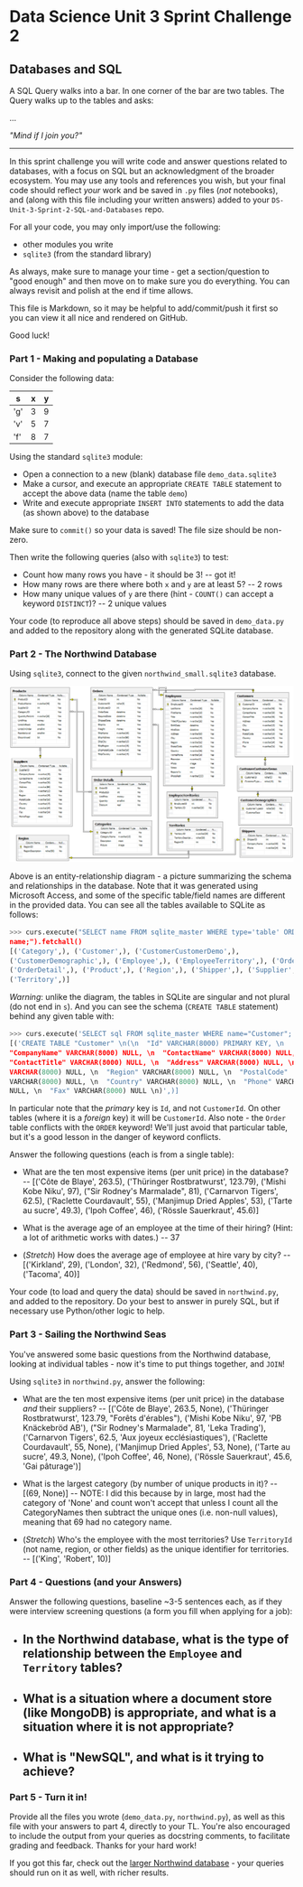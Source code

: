# Data Science Unit 3 Sprint Challenge 2

## Databases and SQL

A SQL Query walks into a bar. In one corner of the bar are two tables. The Query
walks up to the tables and asks:

...

*"Mind if I join you?"*

---

In this sprint challenge you will write code and answer questions related to
databases, with a focus on SQL but an acknowledgment of the broader ecosystem.
You may use any tools and references you wish, but your final code should
reflect *your* work and be saved in `.py` files (*not* notebooks), and (along
with this file including your written answers) added to your
`DS-Unit-3-Sprint-2-SQL-and-Databases` repo.

For all your code, you may only import/use the following:
- other modules you write
- `sqlite3` (from the standard library)

As always, make sure to manage your time - get a section/question to "good
enough" and then move on to make sure you do everything. You can always revisit
and polish at the end if time allows.

This file is Markdown, so it may be helpful to add/commit/push it first so you
can view it all nice and rendered on GitHub.

Good luck!

### Part 1 - Making and populating a Database

Consider the following data:

| s   | x | y |
|-----|---|---|
| 'g' | 3 | 9 |
| 'v' | 5 | 7 |
| 'f' | 8 | 7 |

Using the standard `sqlite3` module:

- Open a connection to a new (blank) database file `demo_data.sqlite3`
- Make a cursor, and execute an appropriate `CREATE TABLE` statement to accept
  the above data (name the table `demo`)
- Write and execute appropriate `INSERT INTO` statements to add the data (as
  shown above) to the database

Make sure to `commit()` so your data is saved! The file size should be non-zero.

Then write the following queries (also with `sqlite3`) to test:

- Count how many rows you have - it should be 3!
  -- got it!
- How many rows are there where both `x` and `y` are at least 5?
  -- 2 rows
- How many unique values of `y` are there (hint - `COUNT()` can accept a keyword
  `DISTINCT`)?
  -- 2 unique values

Your code (to reproduce all above steps) should be saved in `demo_data.py` and
added to the repository along with the generated SQLite database.

### Part 2 - The Northwind Database

Using `sqlite3`, connect to the given `northwind_small.sqlite3` database.

![Northwind Entity-Relationship Diagram](./northwind_erd.png)

Above is an entity-relationship diagram - a picture summarizing the schema and
relationships in the database. Note that it was generated using Microsoft
Access, and some of the specific table/field names are different in the provided
data. You can see all the tables available to SQLite as follows:

```python
>>> curs.execute("SELECT name FROM sqlite_master WHERE type='table' ORDER BY
name;").fetchall()
[('Category',), ('Customer',), ('CustomerCustomerDemo',),
('CustomerDemographic',), ('Employee',), ('EmployeeTerritory',), ('Order',),
('OrderDetail',), ('Product',), ('Region',), ('Shipper',), ('Supplier',),
('Territory',)]
```

*Warning*: unlike the diagram, the tables in SQLite are singular and not plural
(do not end in `s`). And you can see the schema (`CREATE TABLE` statement)
behind any given table with:
```python
>>> curs.execute('SELECT sql FROM sqlite_master WHERE name="Customer";').fetchall()
[('CREATE TABLE "Customer" \n(\n  "Id" VARCHAR(8000) PRIMARY KEY, \n
"CompanyName" VARCHAR(8000) NULL, \n  "ContactName" VARCHAR(8000) NULL, \n
"ContactTitle" VARCHAR(8000) NULL, \n  "Address" VARCHAR(8000) NULL, \n  "City"
VARCHAR(8000) NULL, \n  "Region" VARCHAR(8000) NULL, \n  "PostalCode"
VARCHAR(8000) NULL, \n  "Country" VARCHAR(8000) NULL, \n  "Phone" VARCHAR(8000)
NULL, \n  "Fax" VARCHAR(8000) NULL \n)',)]
```

In particular note that the *primary* key is `Id`, and not `CustomerId`. On
other tables (where it is a *foreign* key) it will be `CustomerId`. Also note -
the `Order` table conflicts with the `ORDER` keyword! We'll just avoid that
particular table, but it's a good lesson in the danger of keyword conflicts.

Answer the following questions (each is from a single table):

- What are the ten most expensive items (per unit price) in the database?
  -- [('Côte de Blaye', 263.5),
  ('Thüringer Rostbratwurst', 123.79),
  ('Mishi Kobe Niku', 97),
  ("Sir Rodney's Marmalade", 81),
  ('Carnarvon Tigers', 62.5),
  ('Raclette Courdavault', 55),
  ('Manjimup Dried Apples', 53),
  ('Tarte au sucre', 49.3),
  ('Ipoh Coffee', 46),
  ('Rössle Sauerkraut', 45.6)]
 
- What is the average age of an employee at the time of their hiring? (Hint: a
  lot of arithmetic works with dates.)
  -- 37
- (*Stretch*) How does the average age of employee at hire vary by city?
  -- [('Kirkland', 29),
  ('London', 32),
  ('Redmond', 56),
  ('Seattle', 40),
   ('Tacoma', 40)]

Your code (to load and query the data) should be saved in `northwind.py`, and
added to the repository. Do your best to answer in purely SQL, but if necessary
use Python/other logic to help.

### Part 3 - Sailing the Northwind Seas

You've answered some basic questions from the Northwind database, looking at
individual tables - now it's time to put things together, and `JOIN`!

Using `sqlite3` in `northwind.py`, answer the following:

- What are the ten most expensive items (per unit price) in the database *and*
  their suppliers?
  -- [('Côte de Blaye', 263.5, None),
  ('Thüringer Rostbratwurst', 123.79, "Forêts d'érables"),
  ('Mishi Kobe Niku', 97, 'PB Knäckebröd AB'),
  ("Sir Rodney's Marmalade", 81, 'Leka Trading'),
  ('Carnarvon Tigers', 62.5, 'Aux joyeux ecclésiastiques'),
  ('Raclette Courdavault', 55, None),
  ('Manjimup Dried Apples', 53, None),
   ('Tarte au sucre', 49.3, None),
  ('Ipoh Coffee', 46, None),
  ('Rössle Sauerkraut', 45.6, 'Gai pâturage')]
 
- What is the largest category (by number of unique products in it)?
  -- [(69, None)]
  -- NOTE: I did this because by in large, most had the category of 'None' and count won't accept that unless I count all the CategoryNames then subtract the  unique ones (i.e. non-null values), meaning that 69 had no category name.
  
- (*Stretch*) Who's the employee with the most territories? Use `TerritoryId`
  (not name, region, or other fields) as the unique identifier for territories.
  -- [('King', 'Robert', 10)]

### Part 4 - Questions (and your Answers)

Answer the following questions, baseline ~3-5 sentences each, as if they were
interview screening questions (a form you fill when applying for a job):

- In the Northwind database, what is the type of relationship between the
  `Employee` and `Territory` tables?
  -- 
- What is a situation where a document store (like MongoDB) is appropriate, and
  what is a situation where it is not appropriate?
  -- 
- What is "NewSQL", and what is it trying to achieve?
  -- 

### Part 5 - Turn it in!
Provide all the files you wrote (`demo_data.py`, `northwind.py`), as well as
this file with your answers to part 4, directly to your TL. You're also
encouraged to include the output from your queries as docstring comments, to
facilitate grading and feedback. Thanks for your hard work!

If you got this far, check out the [larger Northwind
database](https://github.com/jpwhite3/northwind-SQLite3/blob/master/Northwind_large.sqlite.zip) -
your queries should run on it as well, with richer results.
